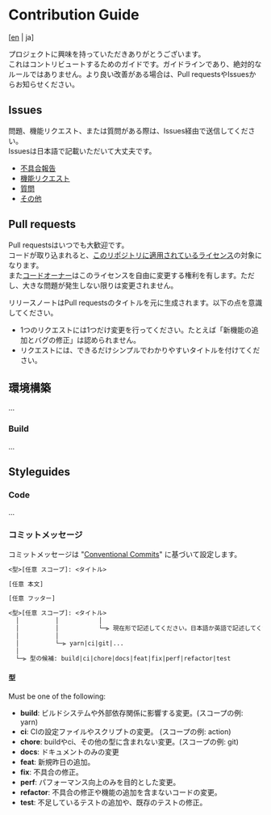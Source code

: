 # Contribution Guide

\[[en](./CONTRIBUTING.md) | ja\]

プロジェクトに興味を持っていただきありがとうございます。  
これはコントリビュートするためのガイドです。ガイドラインであり、絶対的なルールではありません。より良い改善がある場合は、Pull requestsやIssuesからお知らせください。

## Issues

問題、機能リクエスト、または質問がある際は、Issues経由で送信してください。  
Issuesは日本語で記載いただいて大丈夫です。

- [不具合報告](./../../issues/new?template=bug-report.md)
- [機能リクエスト](./../../issues/new?template=feature_request.md)
- [質問](./../../issues/new?template=question.md)
- [その他](./../../issues/new)

## Pull requests

Pull requestsはいつでも大歓迎です。  
コードが取り込まれると、[このリポジトリに適用されているライセンス](./LICENSE)の対象になります。  
また[コードオーナー](./CODEOWNERS)はこのライセンスを自由に変更する権利を有します。ただし、大きな問題が発生しない限りは変更されません。

リリースノートはPull requestsのタイトルを元に生成されます。以下の点を意識してください。

- 1つのリクエストには1つだけ変更を行ってください。たとえば「新機能の追加とバグの修正」は認められません。
- リクエストには、できるだけシンプルでわかりやすいタイトルを付けてください。

## 環境構築

...

### Build

...

## Styleguides

### Code

...

### コミットメッセージ

コミットメッセージは "[Conventional Commits](https://www.conventionalcommits.org)" に基づいて設定します。

```txt
<型>[任意 スコープ]: <タイトル>

[任意 本文]

[任意 フッター]
```

```txt
<型>[任意 スコープ]: <タイトル>
  │          │           │
  │          │           └─⫸ 現在形で記述してください。日本語か英語で記述してください。
  │          │
  │          └─⫸ yarn|ci|git|...
  │
  └─⫸ 型の候補: build|ci|chore|docs|feat|fix|perf|refactor|test
```

#### 型

Must be one of the following:

- **build**: ビルドシステムや外部依存関係に影響する変更。(スコープの例: yarn)
- **ci**: CIの設定ファイルやスクリプトの変更。 (スコープの例: action)
- **chore**: buildやci、その他の型に含まれない変更。(スコープの例: git)
- **docs**: ドキュメントのみの変更
- **feat**: 新規昨日の追加。
- **fix**: 不具合の修正。
- **perf**: パフォーマンス向上のみを目的とした変更。
- **refactor**: 不具合の修正や機能の追加を含まないコードの変更。
- **test**: 不足しているテストの追加や、既存のテストの修正。
